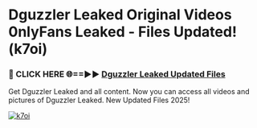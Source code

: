 # Dguzzler Leaked Original Videos 0nlyFans Leaked - Files Updated! (k7oi)

<h3>🔴 CLICK HERE 🌐==►► <a href="https://tinyurl.com/2wckxsce" rel="nofollow">Dguzzler Leaked Updated Files</a></h3>

Get Dguzzler Leaked and all content. Now you can access all videos and pictures of Dguzzler Leaked. New Updated Files 2025!

[![k7oi](https://i.imgur.com/AFduVYN.gif)](https://tinyurl.com/2wckxsce)
